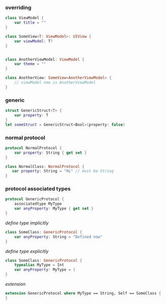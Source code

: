 ### overriding
```swift
class ViewModel {
    var title = ""
}

class SomeView<T: ViewModel>: UIView {
    var viewModel: T?
}


class AnotherViewModel: ViewModel {
    var theme = ""
}

class AnotherView: SomeView<AnotherViewModel> {
    // viewModel now is AnotherViewModel
}
```
### generic
```swift
struct GenericStruct<T> {
    var property: T
}
let someStruct = GenericStruct<Bool>(property: false)
```
### normal protocol
```swift
protocol NormalProtocol {
    var property: String { get set }
}

class NormalClass: NormalProtocol {
   var property: String = "Hi" // must be String
}
```
### protocol associated types
```swift
protocol GenericProtocol {
    associatedtype MyType
    var anyProperty: MyType { get set }
}
```
*define type implicitly*
```swift
class SomeClass: GenericProtocol {
    var anyProperty: String = "Defined now"
}
```
*define type explicitly*
```swift
class SomeClass: GenericProtocol {
    typealias MyType = Int
    var anyProperty: MyType = 1
}
```
*extension*
```swift
extension GenericProtocol where MyType == String, Self == SomeClass {
}
```
